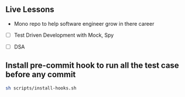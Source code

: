 ## Live Lessons
- Mono repo to help software engineer grow in there career


- [ ] Test Driven Development with Mock, Spy
- [ ] DSA




## Install pre-commit hook to run all the test case before any commit
```sh
sh scripts/install-hooks.sh
```
